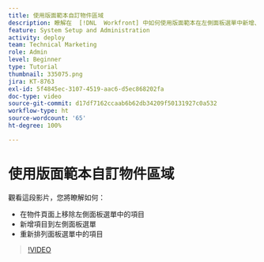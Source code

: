 ```yaml
---
title: 使用版面範本自訂物件區域
description: 瞭解在  [!DNL  Workfront] 中如何使用版面範本在左側面板選單中新增、移除和重新排列項目。
feature: System Setup and Administration
activity: deploy
team: Technical Marketing
role: Admin
level: Beginner
type: Tutorial
thumbnail: 335075.png
jira: KT-8763
exl-id: 5f4845ec-3107-4519-aac6-d5ec868202fa
doc-type: video
source-git-commit: d17df7162ccaab6b62db34209f50131927c0a532
workflow-type: ht
source-wordcount: '65'
ht-degree: 100%

---
```


# 使用版面範本自訂物件區域

觀看這段影片，您將瞭解如何：

* 在物件頁面上移除左側面板選單中的項目
* 新增項目到左側面板選單
* 重新排列面板選單中的項目

>[!VIDEO](https://video.tv.adobe.com/v/335075/?quality=12&learn=on&enablevpops)
